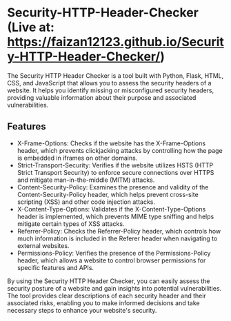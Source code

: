 # Security-HTTP-Header-Checker (Live at: https://faizan12123.github.io/Security-HTTP-Header-Checker/)

The Security HTTP Header Checker is a tool built with Python, Flask, HTML, CSS, and JavaScript that allows you to assess the security headers of a website. It helps you identify missing or misconfigured security headers, providing valuable information about their purpose and associated vulnerabilities.


## Features
* X-Frame-Options: Checks if the website has the X-Frame-Options header, which prevents clickjacking attacks by controlling how the page is embedded in iframes on other domains.
* Strict-Transport-Security: Verifies if the website utilizes HSTS (HTTP Strict Transport Security) to enforce secure connections over HTTPS and mitigate man-in-the-middle (MITM) attacks.
* Content-Security-Policy: Examines the presence and validity of the Content-Security-Policy header, which helps prevent cross-site scripting (XSS) and other code injection attacks.
* X-Content-Type-Options: Validates if the X-Content-Type-Options header is implemented, which prevents MIME type sniffing and helps mitigate certain types of XSS attacks.
* Referrer-Policy: Checks the Referrer-Policy header, which controls how much information is included in the Referer header when navigating to external websites.
* Permissions-Policy: Verifies the presence of the Permissions-Policy header, which allows a website to control browser permissions for specific features and APIs.


By using the Security HTTP Header Checker, you can easily assess the security posture of a website and gain insights into potential vulnerabilities. The tool provides clear descriptions of each security header and their associated risks, enabling you to make informed decisions and take necessary steps to enhance your website's security.